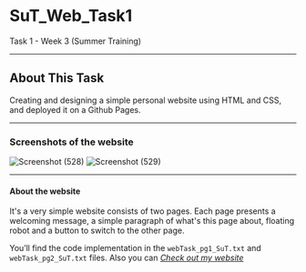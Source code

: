 # SuT_Web_Task1
Task 1 - Week 3 (Summer Training)

--------
## About This Task
Creating and designing a simple personal website using HTML and CSS, and deployed it on a Github Pages.

---------
### Screenshots of the website

![Screenshot (528)](https://github.com/user-attachments/assets/1ee9418b-729f-4c57-ba64-f2dc695f2b3e)
![Screenshot (529)](https://github.com/user-attachments/assets/f4c5ab13-1d64-44da-b3a5-e08cba87d268)

---------
#### About the website
It's a very simple website consists of two pages. Each page presents a welcoming message, a simple paragraph of what's this page about, floating robot and a button to switch to the other page.

You’ll find the code implementation in the `webTask_pg1_SuT.txt` and `webTask_pg2_SuT.txt` files. 
Also you can [*Check out my website*](https://shahadaljohani.github.io/SuT_Web_Task1/index.html)
